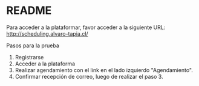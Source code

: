 # README

Para acceder a la plataformar, favor acceder a la siguiente URL: http://scheduling.alvaro-tapia.cl/

Pasos para la prueba

1. Registrarse
2. Acceder a la plataforma
3. Realizar agendamiento con el link en el lado izquierdo "Agendamiento".
4. Confirmar recepción de correo, luego de realizar el paso 3.
